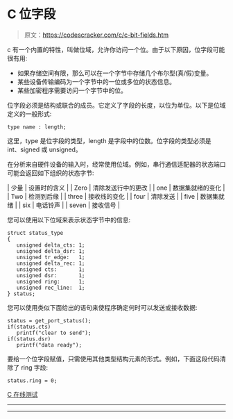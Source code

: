 # C 位字段

> 原文：<https://codescracker.com/c/c-bit-fields.htm>

c 有一个内置的特性，叫做位域，允许你访问一个位。由于以下原因，位字段可能很有用:

*   如果存储空间有限，那么可以在一个字节中存储几个布尔型(真/假)变量。
*   某些设备传输编码为一个字节中的一位或多位的状态信息。
*   某些加密程序需要访问一个字节中的位。

位字段必须是结构或联合的成员。它定义了字段的长度，以位为单位。以下是位域定义的一般形式:

```
type name : length;
```

这里，type 是位字段的类型，length 是字段中的位数。位字段的类型必须是 int、signed 或 unsigned。

在分析来自硬件设备的输入时，经常使用位域。例如，串行通信适配器的状态端口可能会返回如下组织的状态字节:

| 少量 | 设置时的含义 |
| Zero | 清除发送行中的更改 |
| one | 数据集就绪的变化 |
| Two | 检测到后缘 |
| three | 接收线的变化 |
| four | 清除发送 |
| five | 数据集就绪 |
| six | 电话铃声 |
| seven | 接收信号 |

您可以使用以下位域来表示状态字节中的信息:

```
struct status_type
{
   unsigned delta_cts: 1;
   unsigned delta_dsr: 1;
   unsigned tr_edge:   1;
   unsigned delta_rec: 1;
   unsigned cts:       1;
   unsigned dsr:       1;
   unsigned ring:      1;
   unsigned rec_line:  1;
} status;
```

您可以使用类似下面给出的语句来使程序确定何时可以发送或接收数据:

```
status = get_port_status();
if(status.cts)
   printf("clear to send");
if(status.dsr)
   printf("data ready");
```

要给一个位字段赋值，只需使用其他类型结构元素的形式。例如，下面这段代码清除了 ring 字段:

```
status.ring = 0;
```

[C 在线测试](/exam/showtest.php?subid=2)

* * *

* * *